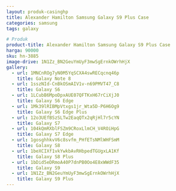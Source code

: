 ```yaml
---
layout: produk-casinghp
title: Alexander Hamilton Samsung Galaxy S9 Plus Case
categories: samsung
tags: galaxy

# Produk
product-title: Alexander Hamilton Samsung Galaxy S9 Plus Case
harga: 90000
sku: hn-3885
image-drive: 1N1Zz_BN2GeuYmUyF3mwSgErnkOWrhHjX
gallery:
  - url: 1MNCnROg7yN0M5YqSCXA4swRECqcnq46p
    title: Galaxy Note 8
  - url: 1sszNId-CnBkOSmAIV1v-n69PMVT47_C8
    title: Galaxy S6
  - url: 1LCubB6MpoDpxAUE07QFTKxH67rCiXjJ0
    title: Galaxy S6 Edge
  - url: 1Mk39lRIBMpVtxgs1jr_Wta5D-P6H6Og9
    title: Galaxy S6 Edge Plus
  - url: 12o3UEfBSzSLTw2EaqQTx2qRjHl7r5cYN
    title: Galaxy S7
  - url: 104kQmRXblFSZm9CRoxLlmCH_V4ROiHpG
    title: Galaxy S7 Edge
  - url: 1gosghhkvV6c8svfm_PHfETsNMlWHFSmM
    title: Galaxy S8
  - url: 1beXCIXf1vkYwkbAvRHbpedTGUgxLA1Kf
    title: Galaxy S8 Plus
  - url: 1bDid5eDRmoA40P7dnPB0Oo4E8xWWdF35
    title: Galaxy S9
  - url: 1N1Zz_BN2GeuYmUyF3mwSgErnkOWrhHjX
    title: Galaxy S9 Plus
---
```

